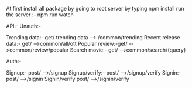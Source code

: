 At first install all package by going to root server by typing npm install
run the server :- npm run watch

API:-
Unauth:-

Trending data:- get/ trending data --> /common/trending
Recent release data:- get/ -->common/all/ott
Popular review:-get/ -->common/review/popular
Search movie:- get/ -->common/search/{query}

Auth:-

Signup:- post/ -->/signup
Signup/verify:- post/ -->/signup/verify
Signin:- post/ -->/signin
Signin/verify post/ -->/signin/verify
